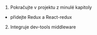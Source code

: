 1) Pokračujte v projektu z minulé kapitoly
- přidejte Redux a React-redux
2) Integruje dev-tools middleware
